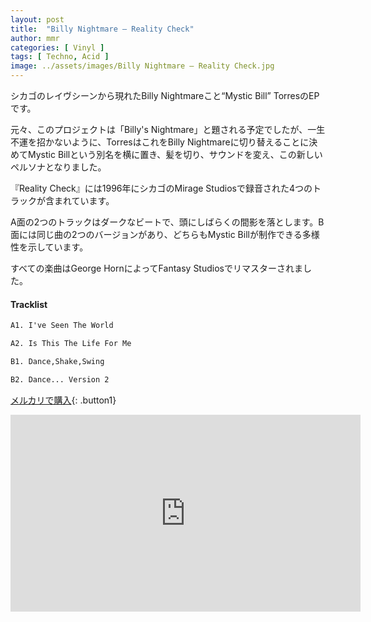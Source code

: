 ```yaml
---
layout: post
title:  "Billy Nightmare – Reality Check"
author: mmr
categories: [ Vinyl ]
tags: [ Techno, Acid ]
image: ../assets/images/Billy Nightmare – Reality Check.jpg
---
```


シカゴのレイヴシーンから現れたBilly Nightmareこと“Mystic Bill” TorresのEPです。

元々、このプロジェクトは「Billy's Nightmare」と題される予定でしたが、一生不運を招かないように、TorresはこれをBilly Nightmareに切り替えることに決めてMystic Billという別名を横に置き、髪を切り、サウンドを変え、この新しいペルソナとなりました。

『Reality Check』には1996年にシカゴのMirage Studiosで録音された4つのトラックが含まれています。

A面の2つのトラックはダークなビートで、頭にしばらくの間影を落とします。B面には同じ曲の2つのバージョンがあり、どちらもMystic Billが制作できる多様性を示しています。

すべての楽曲はGeorge HornによってFantasy Studiosでリマスターされました。

#### Tracklist
```md
A1. I've Seen The World

A2. Is This The Life For Me

B1. Dance,Shake,Swing

B2. Dance... Version 2
```

[メルカリで購入](https://jp.mercari.com/item/m23235956197?afid=6142608987){: .button1}

<iframe width="560" height="315" src="https://www.youtube.com/embed/z7OPjWtuCsw?si=FEGhbMnWJOEJrLxo" title="YouTube video player" frameborder="0" allow="accelerometer; autoplay; clipboard-write; encrypted-media; gyroscope; picture-in-picture; web-share" referrerpolicy="strict-origin-when-cross-origin" allowfullscreen></iframe>
